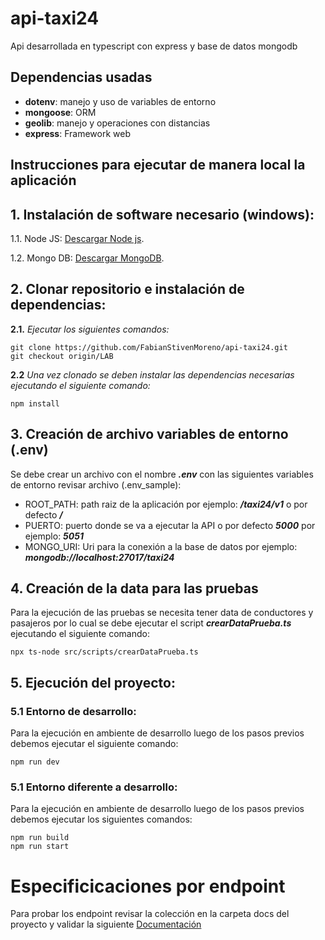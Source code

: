 # api-taxi24

Api desarrollada en typescript con express y base de datos mongodb

## Dependencias usadas
* **dotenv**: manejo y uso de variables de entorno
* **mongoose**: ORM
* **geolib**: manejo y operaciones con distancias
* **express**: Framework web

## Instrucciones para ejecutar de manera local la aplicación
## 1. Instalación de software necesario (windows):
1.1. Node JS:  [Descargar Node js](https://nodejs.org/dist/v22.12.0/node-v22.12.0-x64.msi).

1.2. Mongo DB: [Descargar MongoDB](https://fastdl.mongodb.org/windows/mongodb-windows-x86_64-8.0.4-signed.msi). 

## 2. Clonar repositorio e instalación de dependencias:
**2.1.** _Ejecutar los siguientes comandos:_
```
git clone https://github.com/FabianStivenMoreno/api-taxi24.git
git checkout origin/LAB
```

**2.2** _Una vez clonado se deben instalar las dependencias necesarias ejecutando el siguiente comando:_

```
npm install
```
## 3. Creación de archivo variables de entorno (.env)
Se debe crear un archivo con el nombre _**.env**_ con las siguientes variables de entorno revisar archivo (.env_sample):
* ROOT_PATH: path raiz de la aplicación por ejemplo: _**/taxi24/v1**_ o por defecto _**/**_ 
* PUERTO: puerto donde se va a ejecutar la API o por defecto _**5000**_ por ejemplo: _**5051**_
* MONGO_URI: Uri para la conexión a la base de datos por ejemplo: _**mongodb://localhost:27017/taxi24**_ 

## 4. Creación de la data para las pruebas
Para la ejecución de las pruebas se necesita tener data de conductores y pasajeros por lo cual se debe ejecutar el script _**crearDataPrueba.ts**_ ejecutando el siguiente comando:

```
npx ts-node src/scripts/crearDataPrueba.ts
```

## 5. Ejecución del proyecto:
### 5.1 Entorno de desarrollo:
Para la ejecución en ambiente de desarrollo luego de los pasos previos debemos ejecutar el siguiente comando:

```
npm run dev
```

### 5.1 Entorno diferente a desarrollo:
Para la ejecución en ambiente de desarrollo luego de los pasos previos debemos ejecutar los siguientes comandos:
```
npm run build
npm run start
```

# Especificicaciones por endpoint

Para probar los endpoint revisar la colección en la carpeta docs del proyecto y validar la siguiente [Documentación](https://documenter.getpostman.com/view/17088869/2sAYJ1jhAT)
